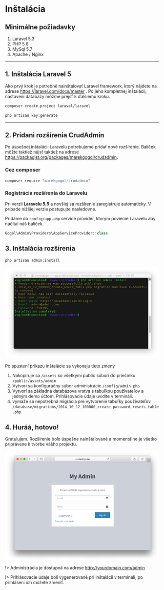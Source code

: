 # Inštalácia

## Minimálne požiadavky
1. Laravel 5.3
2. PHP 5.6
3. MySql 5.7
4. Apache / Nginx

---

## 1. Inštalácia Laravel 5
Ako prvý krok je potrebné nainštalovať Laravel framework, ktorý nájdete
na adrese https://laravel.com/docs/master . Po jeho kompletnej inštalácii,
nastavení databázy môžme prejsť k ďalšiemu kroku.

```bash
composer create-project laravel/laravel
```

```bash
php artisan key:generate
```

---

## 2. Pridani rozšírenia CrudAdmin
Po úspešnej inštalácii Laravelu potrebujeme pridať nové rozšírenie. Balíček môžte taktiež nájsť taktiež na adrese https://packagist.org/packages/marekgogol/crudadmin.

### Cez composer

```bash
composer require "marekgogol/crudadmin"
```

### Registrácia rozšírenia do Laravelu
Pri verzii **Laravelu 5.5** a novšiej sa rozšírenie zaregistruje automaticky. V prípade nižšiej verzie postupujte nasledovne.

Pridáme do `config/app.php` service provider, ktorým povieme Laravelu aby načítal náš balíček.
```php
Gogol\Admin\Providers\AppServiceProvider::class
```

## 3. Inštalácia rozšírenia

```bash
php artisan admin:install
```

![installation](images/admin-install.png)

Po spustení prikazu inštalácie sa vykonaju tieto zmeny

1. Nakopíruje sa `/assets` so všetkými public súbori do priečinku `/public/assets/admin`
2. Vytvori sa konfiguráčny súbor administrácie `/config/admin.php`
3. Vytvorí sa základná databázova vrstva s tabuľkou používateľov a jedným demo účtom. Prihlásovacie údaje uvidíte v termináli.
4. vymaže sa nepotrebná migrácia pre vytvorenie tabuľky používateľov `/database/migrations/2014_10_12_100000_create_password_resets_table.php`

## 4. Huráá, hotovo!
Gratulujem. Rozšírenie bolo úspešne nainštalované a momentálne je všetko priprávene k tvorbe vášho projektu.

![login](images/login-screen.png)

!> Administrácia je dostupná na adrese http://yourdomain.com/admin

!> Prihlásovacie údaje boli vygenerované pri inštalácii v termináli, po prihláseni ich môžete zmeniť.